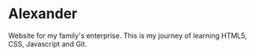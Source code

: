 # Alexander
Website for my family's enterprise.
This is my journey of learning HTML5, CSS, Javascript and Git.
